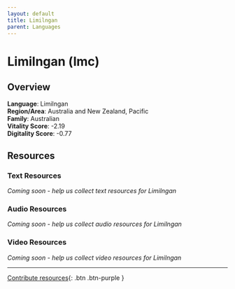 ```yaml
---
layout: default
title: Limilngan
parent: Languages
---
```


# Limilngan (lmc)

## Overview

**Language**: Limilngan  
**Region/Area**: Australia and New Zealand, Pacific  
**Family**: Australian  
**Vitality Score**: -2.19  
**Digitality Score**: -0.77  

## Resources

### Text Resources
*Coming soon - help us collect text resources for Limilngan*

### Audio Resources
*Coming soon - help us collect audio resources for Limilngan*

### Video Resources
*Coming soon - help us collect video resources for Limilngan*

---

[Contribute resources](https://fairtrain.github.io/){: .btn .btn-purple }
